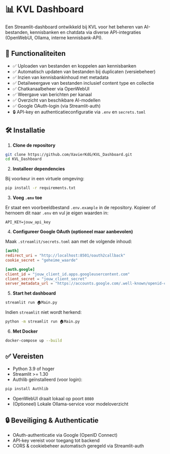 # 📊 KVL Dashboard

Een Streamlit-dashboard ontwikkeld bij KVL voor het beheren van AI-bestanden, kennisbanken en chatdata via diverse API-integraties (OpenWebUI, Ollama, interne kennisbank-API).

## 🚀 Functionaliteiten

- ✅ Uploaden van bestanden en koppelen aan kennisbanken  
- ✅ Automatisch updaten van bestanden bij duplicaten (versiebeheer)  
- ✅ Inzien van kennisbankinhoud met metadata
- ✅ Detailweergave van bestanden inclusief content type en collectie
- ✅ Chatkanaalbeheer via OpenWebUI  
- ✅ Weergave van berichten per kanaal  
- ✅ Overzicht van beschikbare AI-modellen  
- ✅ Google OAuth-login (via Streamlit-auth)  
- 🔒 API-key en authenticatieconfiguratie via `.env` en `secrets.toml`  

## 🛠️ Installatie

1. **Clone de repository**

```bash
git clone https://github.com/XavierKdG/KVL_Dashboard.git
cd KVL_Dashboard
```

2. **Installeer dependencies**

Bij voorkeur in een virtuele omgeving:

```bash
pip install -r requirements.txt
```

3. **Voeg `.env` toe**

Er staat een voorbeeldbestand `.env.example` in de repository. Kopieer of hernoem dit naar `.env` en vul je eigen waarden in:

```env
API_KEY=jouw_api_key
```

4. **Configureer Google OAuth (optioneel maar aanbevolen)**

Maak `.streamlit/secrets.toml` aan met de volgende inhoud:

```toml
[auth]
redirect_uri = "http://localhost:8501/oauth2callback"
cookie_secret = "geheime_waarde"

[auth.google]
client_id = "jouw_client_id.apps.googleusercontent.com"
client_secret = "jouw_client_secret"
server_metadata_url = "https://accounts.google.com/.well-known/openid-configuration"
```

5. **Start het dashboard**

```bash
streamlit run 🏠Main.py
```

Indien `streamlit` niet wordt herkend:

```bash
python -m streamlit run 🏠Main.py
```

6. **Met Docker**

```bash
docker-compose up --build
```

## ✅ Vereisten

* Python 3.9 of hoger
* Streamlit >= 1.30
* Authlib geïnstalleerd (voor login):

```bash
pip install Authlib
```

* OpenWebUI draait lokaal op poort `8080`
* (Optioneel) Lokale Ollama-service voor modeloverzicht

## 🔒 Beveiliging & Authenticatie

* OAuth-authenticatie via Google (OpenID Connect)
* API-key vereist voor toegang tot backend
* CORS & cookiebeheer automatisch geregeld via Streamlit-auth


